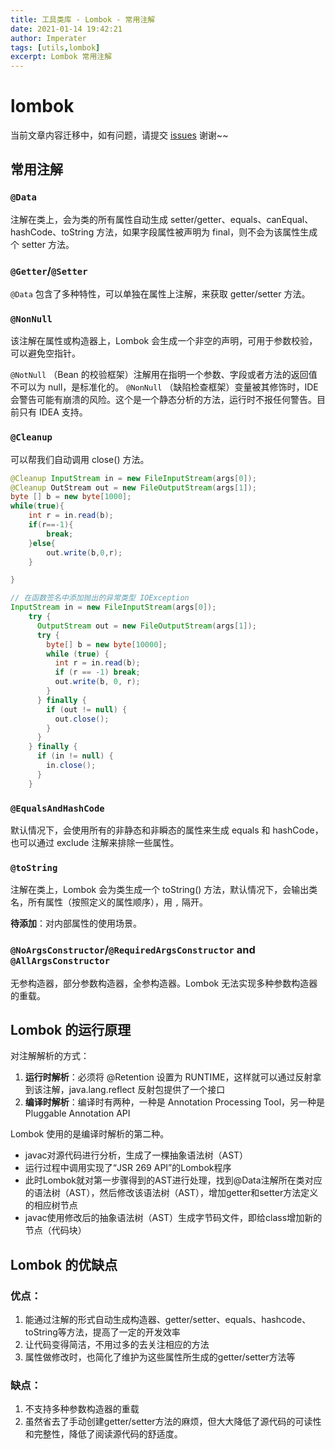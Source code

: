 ```yaml
---
title: 工具类库 - Lombok - 常用注解
date: 2021-01-14 19:42:21
author: Imperater
tags: [utils,lombok]
excerpt: Lombok 常用注解
---
```



# lombok

当前文章内容迁移中，如有问题，请提交 [issues](https://github.com/Starrier/starrier.github.io/issues) 谢谢~~


## 常用注解

### `@Data`

注解在类上，会为类的所有属性自动生成 setter/getter、equals、canEqual、hashCode、toString 方法，如果字段属性被声明为 final，则不会为该属性生成个 setter 方法。

### `@Getter`/`@Setter`

`@Data` 包含了多种特性，可以单独在属性上注解，来获取 getter/setter 方法。

### `@NonNull`

该注解在属性或构造器上，Lombok 会生成一个非空的声明，可用于参数校验，可以避免空指针。

`@NotNull` （Bean 的校验框架）注解用在指明一个参数、字段或者方法的返回值不可以为 null，是标准化的。
`@NonNull` （缺陷检查框架）变量被其修饰时，IDE 会警告可能有崩溃的风险。这个是一个静态分析的方法，运行时不报任何警告。目前只有 IDEA 支持。

### `@Cleanup`

可以帮我们自动调用 close() 方法。

```java
@Cleanup InputStream in = new FileInputStream(args[0]);
@Cleanup OutStream out = new FileOutputStream(args[1]);
byte [] b = new byte[1000];
while(true){
    int r = in.read(b);
    if(r==-1){
        break;
    }else{
        out.write(b,0,r);
    }

}

// 在函数签名中添加抛出的异常类型 IOException
InputStream in = new FileInputStream(args[0]);
    try {
      OutputStream out = new FileOutputStream(args[1]);
      try {
        byte[] b = new byte[10000];
        while (true) {
          int r = in.read(b);
          if (r == -1) break;
          out.write(b, 0, r);
        }
      } finally {
        if (out != null) {
          out.close();
        }
      }
    } finally {
      if (in != null) {
        in.close();
      }
    }
```

### `@EqualsAndHashCode`

默认情况下，会使用所有的非静态和非瞬态的属性来生成 equals 和 hashCode，也可以通过 exclude 注解来排除一些属性。

### `@toString`

注解在类上，Lombok 会为类生成一个 toString() 方法，默认情况下，会输出类名，所有属性（按照定义的属性顺序），用 `,` 隔开。

**待添加**：对内部属性的使用场景。

### `@NoArgsConstructor`/`@RequiredArgsConstructor` and `@AllArgsConstructor`

无参构造器，部分参数构造器，全参构造器。Lombok 无法实现多种参数构造器的重载。

## Lombok 的运行原理

对注解解析的方式：

1. **运行时解析**：必须将 @Retention 设置为 RUNTIME，这样就可以通过反射拿到该注解，java.lang.reflect 反射包提供了一个接口
2. **编译时解析**：编译时有两种，一种是 Annotation Processing Tool，另一种是 Pluggable Annotation API

Lombok 使用的是编译时解析的第二种。

- javac对源代码进行分析，生成了一棵抽象语法树（AST）
- 运行过程中调用实现了“JSR 269 API”的Lombok程序
- 此时Lombok就对第一步骤得到的AST进行处理，找到@Data注解所在类对应的语法树（AST），然后修改该语法树（AST），增加getter和setter方法定义的相应树节点
- javac使用修改后的抽象语法树（AST）生成字节码文件，即给class增加新的节点（代码块）

## Lombok 的优缺点

### 优点：

 1. 能通过注解的形式自动生成构造器、getter/setter、equals、hashcode、toString等方法，提高了一定的开发效率
 2. 让代码变得简洁，不用过多的去关注相应的方法
 3. 属性做修改时，也简化了维护为这些属性所生成的getter/setter方法等

### 缺点：

1. 不支持多种参数构造器的重载
2. 虽然省去了手动创建getter/setter方法的麻烦，但大大降低了源代码的可读性和完整性，降低了阅读源代码的舒适度。
